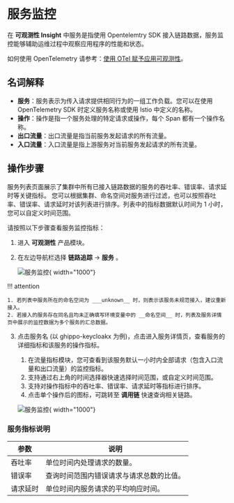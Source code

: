 # 服务监控

在 __可观测性 Insight__ 中服务是指使用 Opentelemtry SDK 接入链路数据，服务监控能够辅助运维过程中观察应用程序的性能和状态。

如何使用 OpenTelemetry 请参考：[使用 OTel 赋予应用可观测性](https://docs.daocloud.io/insight/user-guide/quickstart/otel/otel/)。

## 名词解释

- **服务**：服务表示为传入请求提供相同行为的一组工作负载。您可以在使用 OpenTelemetry SDK 时定义服务名称或使用 Istio 中定义的名称。
- **操作**：操作是指一个服务处理的特定请求或操作，每个 Span 都有一个操作名称。
- **出口流量**：出口流量是指当前服务发起请求的所有流量。
- **入口流量**：入口流量是指上游服务对当前服务发起请求的所有流量。

## 操作步骤

服务列表页面展示了集群中所有已接入链路数据的服务的吞吐率、错误率、请求延时等关键指标。
您可以根据集群、命名空间对服务进行过滤，也可以按照吞吐率、错误率、请求延时对该列表进行排序。列表中的指标数据默认时间为 1 小时，您可以自定义时间范围。

请按照以下步骤查看服务监控指标：

1. 进入 __可观测性__ 产品模块。

2. 在左边导航栏选择 __链路追踪__ -> __服务__ 。

    ![服务监控](https://docs.daocloud.io/daocloud-docs-images/docs/zh/docs/insight/images/service00.png){ width="1000"}

!!! attention

    1. 若列表中服务所在的命名空间为 ___unknown__ 时，则表示该服务未规范接入，建议重新接入。
    2. 若接入的服务存在同名且均未正确填写环境变量中的 __命名空间__ 时，列表及服务详情页中展示的监控数据为多个服务的汇总数据。

3. 点击服务名 (以 ghippo-keycloakx 为例)，点击进入服务详情页，查看服务的详细指标和该服务的操作指标。

   1. 在流量指标模块，您可查看到该服务默认一小时内全部请求（包含入口流量和出口流量）的监控指标。
   2. 支持通过右上角的时间选择器快速选择时间范围，或自定义时间范围。
   3. 支持对操作指标中的吞吐率、错误率、请求延时等指标进行排序。
   4. 点击单个操作后的图标，可跳转至 __调用链__ 快速查询相关链路。

    ![服务监控](https://docs.daocloud.io/daocloud-docs-images/docs/zh/docs/insight/images/service01.png){ width="1000"}

### 服务指标说明

| 参数     | 说明                                     |
| -------- | ---------------------------------------- |
| 吞吐率   | 单位时间内处理请求的数量。               |
| 错误率   | 查询时间范围内错误请求与请求总数的比值。 |
| 请求延时 | 单位时间内服务请求的平均响应时间。       |
